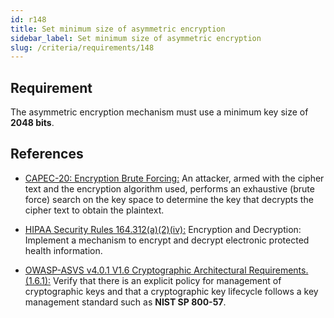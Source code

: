 ```yaml
---
id: r148
title: Set minimum size of asymmetric encryption
sidebar_label: Set minimum size of asymmetric encryption
slug: /criteria/requirements/148
---
```


## Requirement

The asymmetric encryption mechanism
must use a minimum key size of **2048 bits**.

## References

- [CAPEC-20: Encryption Brute Forcing:](https://capec.mitre.org/data/definitions/20.html)
  An attacker, armed with the cipher text
  and the encryption algorithm used,
  performs an exhaustive (brute force) search
  on the key space
  to determine the key
  that decrypts the cipher text
  to obtain the plaintext.

- [HIPAA Security Rules 164.312(a)(2)(iv):](https://www.law.cornell.edu/cfr/text/45/164.312)
  Encryption and Decryption:
  Implement a mechanism to encrypt
  and decrypt electronic protected health information.

- [OWASP-ASVS v4.0.1 V1.6 Cryptographic Architectural Requirements.(1.6.1):](https://owasp.org/www-pdf-archive/OWASP_Application_Security_Verification_Standard_4.0-en.pdf)
  Verify that there is an explicit policy
  for management of cryptographic keys
  and that a cryptographic key lifecycle follows
  a key management standard
  such as **NIST SP 800-57**.

